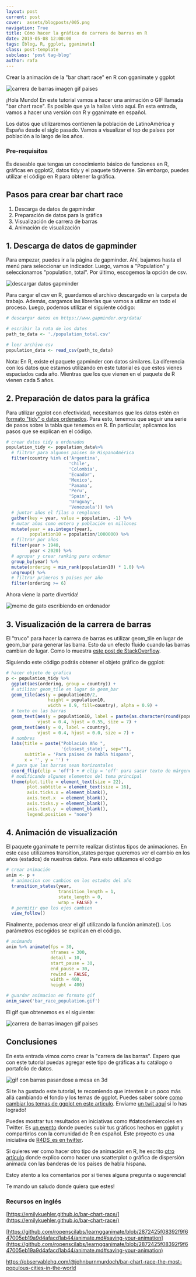 ```yaml
---
layout: post
current: post
cover:  assets/blogposts/005.png
navigation: True
title: Cómo hacer la gráfica de carrera de barras en R
date: 2019-05-08 12:00:00
tags: [blog, R, ggplot, gganimate]
class: post-template
subclass: 'post tag-blog'
author: rafa
---
```


Crear la animación de la "bar chart race" en R con gganimate y ggplot

![carrera de barras imagen gif paises](../assets/blogposts/005_carrera_barras.gif)

¡Hola Mundo! En este tutorial vamos a hacer una animación o GIF llamada "bar chart race". Es posible que ya la hallas visto aquí. En esta entrada, vamos a hacer una versión con R y gganimate en español.

Los datos que utilizaremos contienen la población de LatinoAmérica y España desde el siglo pasado. Vamos a visualizar el top de países por población a lo largo de los años.

### Pre-requisitos
Es deseable que tengas un conocimiento básico de funciones en R, gráficas en ggplot2, datos tidy y el paquete tidyverse. Sin embargo, puedes utilizar el código en R para obtener la gráfica.

## Pasos para crear bar chart race
1. Descarga de datos de gapminder
2. Preparación de datos para la gráfica
3. Visualización de carrera de barras
4. Animación de visualización

## 1. Descarga de datos de gapminder

Para empezar, puedes ir a la página de gapminder. Ahí, bajamos hasta el menú para seleccionar un indicador. Luego, vamos a "Population" y seleccionamos "population, total". Por último, escogemos la opción de csv.

![descargar datos gapminder](../assets/blogposts/005_gapminder_descarga.png)

Para cargar el csv en R, guardamos el archivo descargado en la carpeta de trabajo. Además, cargamos las librerías que vamos a utilizar en todo el proceso. Luego, podemos utilizar el siguiente código:

```r
# descargar datos en https://www.gapminder.org/data/

# escribir la ruta de los datos
path_to_data <- './population_total.csv'

# leer archivo csv
population_data <- read_csv(path_to_data)
```

Nota: En R, existe el paquete gapminder con datos similares. La diferencia con los datos que estamos utilizando en este tutorial es que estos vienes espaciados cada año. Mientras que los que vienen en el paquete de R vienen cada 5 años.

## 2. Preparación de datos para la gráfica

Para utilizar ggplot con efectividad, necesitamos que los datos estén en [formato "tidy" o datos ordenados](https://es.r4ds.hadley.nz/datos-ordenados.html).
Para esto, tenemos que seguir una serie de pasos sobre la tabla que tenemos en R. En particular, aplicamos los pasos que se explican en el código.

```r
# crear datos tidy u ordenados
population_tidy <- population_data%>%
  # filtrar para algunos paises de HispanoAmérica
  filter(country %in% c('Argentina',
                        'Chile',
                        'Colombia',
                        'Ecuador',
                        'Mexico',
                        'Panama',
                        'Peru',
                        'Spain',
                        'Uruguay',
                        'Venezuela')) %>%
  # juntar años el filas o renglones
  gather(key = year, value = population, -1) %>%
  # mutar años como entero y población en millones
  mutate(year = as.integer(year),
         population10 = population/1000000) %>%
  # filtrar por años
  filter(year > 1940,
         year < 2020) %>%
  # agrupar y crear ranking para ordenar
  group_by(year) %>%
  mutate(ordering = min_rank(population10) * 1.0) %>%
  ungroup() %>%
  # filtrar primeros 5 paises por año
  filter(ordering >= 6)
```

Ahora viene la parte divertida!

![meme de gato escribiendo en ordenador](../assets/blogposts/005_gato.gif "Imagen de https://giphy.com/")

## 3. Visualización de la carrera de barras

El "truco" para hacer la carrera de barras es utilizar geom_tile en lugar de geom_bar para generar las barra. Esto da un efecto fluido cuando las barras cambian de lugar. Como lo muestra [este post de StackOverflow](https://stackoverflow.com/questions/52623722/how-does-gganimate-order-an-ordered-bar-time-series/52652394#52652394).

Siguiendo este código podrás obtener el objeto gráfico de ggplot:

```r
# hacer objeto de grafica
p <- population_tidy %>%
  ggplot(aes(ordering, group = country)) +
  # utilizar geom_tile en lugar de geom_bar
  geom_tile(aes(y = population10/2,
                height = population10,
                width = 0.9, fill=country), alpha = 0.9) +
  # texto en las barras
  geom_text(aes(y = population10, label = paste(as.character(round(population10)), 'M')),
            vjust = 0.4, hjust = 0.55, size = 7) +
  geom_text(aes(y = 0, label = country),
            vjust = 0.4, hjust = 0.0, size = 7) +
  # nombres
  labs(title = paste("Población Año ",
                     '{closest_state}', sep=""),
       subtitle = 'Para paises de habla hispana',
       x = '', y = '') +
  # para que las barras sean horizontales
  coord_flip(clip = 'off') + # clip = 'off' para sacar texto de márgenes
  # modificando algunos elementos del tema principal
  theme(plot.title = element_text(size = 22),
        plot.subtitle = element_text(size = 16),
        axis.ticks.x = element_blank(),
        axis.text.x  = element_blank(),
        axis.ticks.y = element_blank(),
        axis.text.y  = element_blank(),
        legend.position = "none")
```

## 4. Animación de visualización

El paquete gganimate te permite realizar distintos tipos de animaciones. En este caso utilizamos transition_states porque queremos ver el cambio en los años (estados) de nuestros datos. Para esto utilizamos el código

```r
# crear animación
anim <- p +
  # animacion con cambios en los estados del año
  transition_states(year,
                    transition_length = 1,
                    state_length = 0,
                    wrap = FALSE) +
  # permitir que los ejes cambien
  view_follow()
```

Finalmente, podemos crear el gif utilizando la función animate(). Los parámetros escogidos se explican en el código.

```r
# animando
anim %>% animate(fps = 30,
                 nframes = 300,
                 detail = 10,
                 start_pause = 30,
                 end_pause = 30,
                 rewind = FALSE,
                 width = 400,
                 height = 400)

# guardar animacion en formato gif
anim_save('bar_race_population.gif')
```

El gif que obtenemos es el siguiente:

![carrera de barras imagen gif paises](../assets/blogposts/005_carrera_barras.gif)

## Conclusiones

En esta entrada vimos como crear la "carrera de las barras". Espero que con este tutorial puedas agregar este tipo de gráficas a tu catálogo o portafolio de datos.

![gif con barras pasandose a mesa en 3d](../assets/blogposts/005_barras_3d.gif  "Imagen de https://giphy.com/")

Si te ha gustado este tutorial, te recomiendo que intentes ir un poco más allá cambiando el fondo y los temas de ggplot. Puedes saber sobre [como cambiar los temas de ggplot en este articulo](https://tacosdedatos.com/ggplot2-mas-bbc-es-igual-a-bbplot). Envíame [un twit aquí](https://twitter.com/gonzalezgouveia) si lo has logrado!

Puedes mostrar tus resultados en iniciativas como #datosdemiercoles en Twitter. Es [un  evento](https://github.com/cienciadedatos/datos-de-miercoles) donde puedes subir tus gráficos hechos en ggplot y compartirlos con la comunidad de R en español. Este proyecto es una iniciativa de [R4DS_es en twitter](https://twitter.com/R4DS_es).

Si quieres ver como hacer otro tipo de animación en R, he escrito [otro artículo](https://medium.com/datos-y-ciencia/c%C3%B3mo-hacer-un-gif-en-r-con-ggplot-gganimate-b68f234436af) donde explico como hacer una scatterplot o gráfica de dispersión animada con las banderas de los países de habla hispana.

Estoy atento a los comentarios por si tienes alguna pregunta o sugerencia!

Te mando un saludo donde quiera que estes!

### Recursos en inglés

[https://emilykuehler.github.io/bar-chart-race/](https://emilykuehler.github.io/bar-chart-race/)

[https://github.com/ropenscilabs/learngganimate/blob/2872425f08392f9f647005eb19a9d4afacd1ab44/animate.md#saving-your-animation](https://github.com/ropenscilabs/learngganimate/blob/2872425f08392f9f647005eb19a9d4afacd1ab44/animate.md#saving-your-animation)

https://observablehq.com/@johnburnmurdoch/bar-chart-race-the-most-populous-cities-in-the-world







